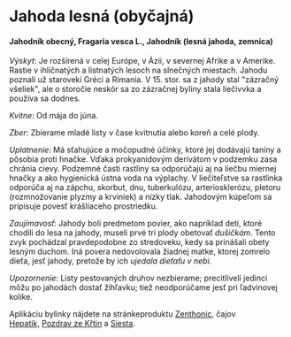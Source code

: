 Jahoda lesná (obyčajná)
=======================

#### Jahodník obecný, Fragaria vesca L., Jahodník (lesná jahoda, zemnica)

*Výskyt*: Je rozšírená v celej Európe, v Ázii, v severnej Afrike a v Amerike.
Rastie v ihličnatých a listnatých lesoch na slnečných miestach. Jahodu poznali
už starovekí Gréci a Rimania. V 15. stor. sa z jahody stal "zázračný všeliek",
ale o storočie neskôr sa zo zázračnej byliny stala liečivvka a používa sa
dodnes.

*Kvitne*: Od mája do júna.

*Zber*: Zbierame mladé listy v čase kvitnutia alebo koreň a celé plody.

*Uplatnenie*: Má sťahujúce a močopudné účinky, ktoré jej dodávajú taníny a
pôsobia proti hnačke. Vďaka prokyanidovým derivátom v podzemku zasa chránia
cievy. Podzemné časti rastliny sa odporúčajú aj na liečbu miernej hnačky a ako
hygienická ústna voda na výplachy. V liečiteľstve sa rastlinka odporúča aj na
zápchu, skorbut, dnu, tuberkulózu, arteriosklerózu, pletoru (rozmnožovanie
plyzmy a krviniek) a nízky tlak. Jahodovým kúpeľom sa pripisuje povesť
krášliaceho prostriedku.

*Zaujímavosť*: Jahody boli predmetom povier, ako napríklad deti, ktoré chodili
do lesa na jahody, museli prvé tri plody obetovať *dušičkám*. Tento zvyk
pochádzal pravdepodobne zo stredoveku, kedy sa prinášali obety lesným duchom.
Iná povera nedovolovala žiadnej matke, ktorej zomrelo dieťa, jesť jahody,
pretože by ich *ujedala dieťaťu v nebi*.

*Upozornenie*: Listy pestovaných druhov nezbierame; precitlivelí jedinci môžu po
jahodách dostať žihľavku; tiež neodporúčame jesť pri ľadvinovej kolike.

Aplikáciu bylinky nájdete na stránkeproduktu
[Zenthonic](/sip/p/zenthonic/), čajov
[Hepatik,](/caje/hepatik) [Pozdrav ze Křtin](/caje/pozdrav-z-krtin) a
[Siesta](/caje/siesta).

### 

